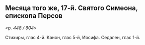 
## Месяца того же, 17-й. Святого Симеона, епископа Персов  

<*p. 448 / 604*>

Стихиры, глас 4-й. Канон, глас 5-й, Иосифа. Седален, глас 1-й.    
